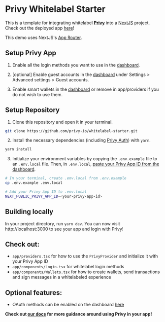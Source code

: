 # Privy Whitelabel Starter

This is a template for integrating whitelabel [**Privy**](https://www.privy.io/) into a [NextJS](https://nextjs.org/) project. Check out the deployed app [here](https://whitelabel.privy.io/)!

This demo uses NextJS's [App Router](https://nextjs.org/docs/app).

## Setup Privy App

1. Enable all the login methods you want to use in the [dashboard](https://dashboard.privy.io/apps?page=login-methods).

2. [optional] Enable guest accounts in the [dashboard](https://dashboard.privy.io/apps?page=settings) under Settings > Advanced settings > Guest accounts.

3. Enable smart wallets in the [dashboard](https://dashboard.privy.io/apps?page=embedded&tab=smart-wallets) or remove <SmartWalletProvider/> in app/providers if you do not wish to use them.

## Setup Repository

1. Clone this repository and open it in your terminal.

```sh
git clone https://github.com/privy-io/whitelabel-starter.git
```

2. Install the necessary dependencies (including [Privy Auth](https://www.npmjs.com/package/@privy-io/react-auth)) with `yarn`.

```sh
yarn install
```

3. Initialize your environment variables by copying the `.env.example` file to an `.env.local` file. Then, in `.env.local`, [paste your Privy App ID from the dashboard](https://docs.privy.io/guide/dashboard/api-keys).

```sh
# In your terminal, create .env.local from .env.example
cp .env.example .env.local

# Add your Privy App ID to .env.local
NEXT_PUBLIC_PRIVY_APP_ID=<your-privy-app-id>
```

## Building locally

In your project directory, run `yarn dev`. You can now visit http://localhost:3000 to see your app and login with Privy!

## Check out:

- `app/providers.tsx` for how to use the `PrivyProvider` and initialize it with your Privy App ID
- `app/components/Login.tsx` for whitelabel login methods
- `app/components/Wallets.tsx` for how to create wallets, send transactions and sign messages in a whitelabeled experience

## Optional features:

- OAuth methods can be enabled on the dashboard [here](https://dashboard.privy.io/apps?page=login-methods&logins=socials)

**Check out [our docs](https://docs.privy.io/) for more guidance around using Privy in your app!**
